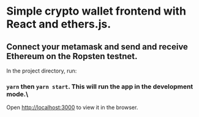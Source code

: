 

# Simple crypto wallet frontend with React and ethers.js. 

## Connect your metamask and send and receive Ethereum on the Ropsten testnet.

 
In the project directory,  run:

### `yarn` then `yarn start`. This will run the app in the development mode.\
Open [http://localhost:3000](http://localhost:3000) to view it in the browser.


